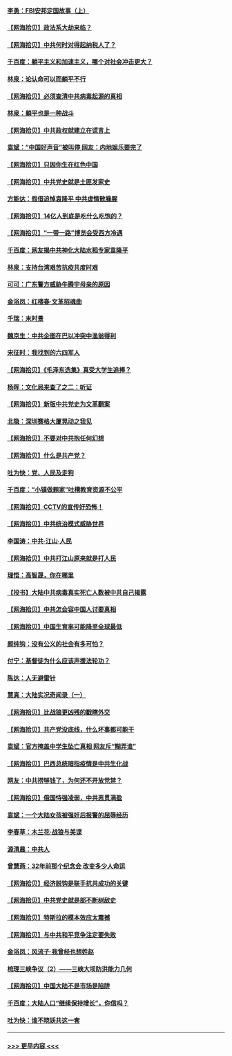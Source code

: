#### [李勇：FBI安邦定国故事（上）](../pages/nsc993/n12987749.md?t=06010202) 
#### [【网海拾贝】政法系大劫来临？](../pages/nsc993/n12987596.md?t=06010202) 
#### [【网海拾贝】中共何时对得起纳税人了？](../pages/nsc993/n12985578.md?t=06010202) 
#### [千百度：躺平主义和加速主义，哪个对社会冲击更大？](../pages/nsc993/n12985512.md?t=06010202) 
#### [林泉：论认命可以而躺平不行](../pages/nsc993/n12985505.md?t=06010202) 
#### [【网海拾贝】必须查清中共病毒起源的真相](../pages/nsc993/n12984276.md?t=06010202) 
#### [林泉：躺平也是一种战斗](../pages/nsc993/n12984194.md?t=06010202) 
#### [【网海拾贝】中共政权就建立在谎言上](../pages/nsc993/n12981880.md?t=06010202) 
#### [袁斌：“中国好声音”被叫停 网友：内地娱乐要完了](../pages/nsc993/n12981826.md?t=06010202) 
#### [【网海拾贝】只因你生在红色中国](../pages/nsc993/n12979096.md?t=06010202) 
#### [【网海拾贝】中共党史就是土匪发家史](../pages/nsc993/n12976478.md?t=06010202) 
#### [方能达：假借追悼袁隆平 中共虚情散臊腥](../pages/nsc993/n12976396.md?t=06010202) 
#### [【网海拾贝】14亿人到底是吃什么吃饱的？](../pages/nsc993/n12974125.md?t=06010202) 
#### [【网海拾贝】“一带一路”博览会受西方冷遇](../pages/nsc993/n12971787.md?t=06010202) 
#### [千百度：网友揭中共神化大陆水稻专家袁隆平](../pages/nsc993/n12971733.md?t=06010202) 
#### [林泉：支持台湾艰苦抗疫共度时艰](../pages/nsc993/n12971350.md?t=06010202) 
#### [可可：广东警方威胁牛腾宇母亲的原因](../pages/nsc993/n12971100.md?t=06010202) 
#### [金浴凤：红楼春·文革招魂曲](../pages/nsc993/n12970354.md?t=06010202) 
#### [千瑞：末时景](../pages/nsc993/n12970337.md?t=06010202) 
#### [魏京生：中共企图在巴以冲突中渔翁得利](../pages/nsc993/n12970286.md?t=06010202) 
#### [宋征时：我找到的六四军人](../pages/nsc993/n12970213.md?t=06010202) 
#### [【网海拾贝】《毛泽东选集》真受大学生追捧？](../pages/nsc993/n12968779.md?t=06010202) 
#### [杨晖：文化局来查了之二：听证](../pages/nsc993/n12966528.md?t=06010202) 
#### [【网海拾贝】新版中共党史为文革翻案](../pages/nsc993/n12967526.md?t=06010202) 
#### [北隐：深圳赛格大厦晃动之我见](../pages/nsc993/n12967393.md?t=06010202) 
#### [【网海拾贝】不要对中共抱任何幻想](../pages/nsc993/n12965222.md?t=06010202) 
#### [【网海拾贝】什么是共产党？](../pages/nsc993/n12962781.md?t=06010202) 
#### [吐为快：党、人民及走狗](../pages/nsc993/n12962747.md?t=06010202) 
#### [千百度：“小镇做题家”吐槽教育资源不公平](../pages/nsc993/n12962705.md?t=06010202) 
#### [【网海拾贝】CCTV的宣传好恐怖！](../pages/nsc993/n12959984.md?t=06010202) 
#### [【网海拾贝】中共统治模式威胁世界](../pages/nsc993/n12957622.md?t=06010202) 
#### [李国涛：中共‧江山‧人民](../pages/nsc993/n12957502.md?t=06010202) 
#### [【网海拾贝】中共打江山原来就是打人民](../pages/nsc993/n12954345.md?t=06010202) 
#### [理悟：高智晟，你在哪里](../pages/nsc993/n12953115.md?t=06010202) 
#### [【投书】大陆中共病毒真实死亡人数被中共自己揭露](../pages/nsc993/n12953050.md?t=06010202) 
#### [【网海拾贝】中共怎会容中国人讨要真相](../pages/nsc993/n12952161.md?t=06010202) 
#### [【网海拾贝】中国生育率可能降至全球最低](../pages/nsc993/n12948793.md?t=06010202) 
#### [颜纯钩：没有公义的社会有多可怕？](../pages/nsc993/n12947626.md?t=06010202) 
#### [付宁：基督徒为什么应该声援法轮功？](../pages/nsc993/n12947233.md?t=06010202) 
#### [陈达：人无避雷针](../pages/nsc993/n12947098.md?t=06010202) 
#### [慧真：大陆实况奇闻录（一）](../pages/nsc993/n12945811.md?t=06010202) 
#### [【网海拾贝】比战狼更凶残的戳瞎外交](../pages/nsc993/n12945717.md?t=06010202) 
#### [【网海拾贝】共产党没底线，什么坏事都可能干](../pages/nsc993/n12942090.md?t=06010202) 
#### [袁斌：官方掩盖中学生坠亡真相 网友斥“糊弄谁”](../pages/nsc993/n12942029.md?t=06010202) 
#### [【网海拾贝】巴西总统暗指疫情是中共生化战](../pages/nsc993/n12938999.md?t=06010202) 
#### [网友：中共捞够钱了，为何还不开放党禁？](../pages/nsc993/n12938952.md?t=06010202) 
#### [【网海拾贝】俄国恃强凌弱，中共恶贯满盈](../pages/nsc993/n12936626.md?t=06010202) 
#### [袁斌：一个大陆女孩被强奸后报警的屈辱经历](../pages/nsc993/n12936547.md?t=06010202) 
#### [李春草：木兰花·战狼与美谍](../pages/nsc993/n12935995.md?t=06010202) 
#### [源清晨：中共人](../pages/nsc993/n12935589.md?t=06010202) 
#### [曾慧燕：32年前那个纪念会 改变多少人命运](../pages/nsc993/n12934233.md?t=06010202) 
#### [【网海拾贝】经济脱钩是联手抗共成功的关键](../pages/nsc993/n12934176.md?t=06010202) 
#### [【网海拾贝】中共党史就是部不断树敌史](../pages/nsc993/n12932844.md?t=06010202) 
#### [【网海拾贝】特斯拉的模本效应太震撼](../pages/nsc993/n12925626.md?t=06010202) 
#### [【网海拾贝】与中共和平竞争注定要失败](../pages/nsc993/n12923326.md?t=06010202) 
#### [金浴凤：风流子‧我曾经也想姓赵](../pages/nsc993/n12920911.md?t=06010202) 
#### [梳理三峡争议（2）——三峡大坝防洪能力几何](../pages/nsc993/n12920173.md?t=06010202) 
#### [【网海拾贝】中国大陆不是市场是陷阱](../pages/nsc993/n12920143.md?t=06010202) 
#### [千百度：大陆人口“继续保持增长”，你信吗？](../pages/nsc993/n12918946.md?t=06010202) 
#### [吐为快：谁不晓妖共这一套](../pages/nsc993/n12918941.md?t=06010202) 

----
#### [ >>> 更早内容 <<< ](../indexes/nsc993-earlier.md)
